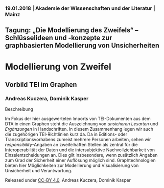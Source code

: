 ### 19.01.2018 | Akademie der Wissenschaften und der Literatur | Mainz
## Tagung: „Die Modellierung des Zweifels“ – Schlüsselideen und -konzepte zur graphbasierten Modellierung von Unsicherheiten

# Modellierung von Zweifel

## Vorbild TEI im Graphen

### Andreas Kuczera, Dominik Kasper

Beschreibung

Im Fokus der hier ausgewerteten Imports von TEI-Dokumenten aus dem DTA in einen Graphen steht die Auszeichnung von *unsicheren Lesarten* und *Ergänzungen* in Handschriften. In diesem Zusammenhang legen wir auch die zugehörigen TEI-Richtlinien kurz da. Da in Editions- oder Transkriptionsvorhabens zumeist mehrere Personen arbeiten, sehen wir _responsibility_-Angaben an zweifelhaften Stellen als zentral für die Interoperabilität der Daten und die intersubjektive Nachvollziehbarkeit von Einzelentscheidungen an. Dies gilt insbesondere, wenn zusätzlich Angaben zum Grad der Sicherheit einer Auflösung möglich sind. Graphtechnologien bieten hier Möglichkeiten zur Modellierung und Visualisierung von Unsicherheit und Verantwortung.

Released under [CC-BY 4.0](https://creativecommons.org/licenses/by/4.0/), Andreas Kuczera, Dominik Kasper
